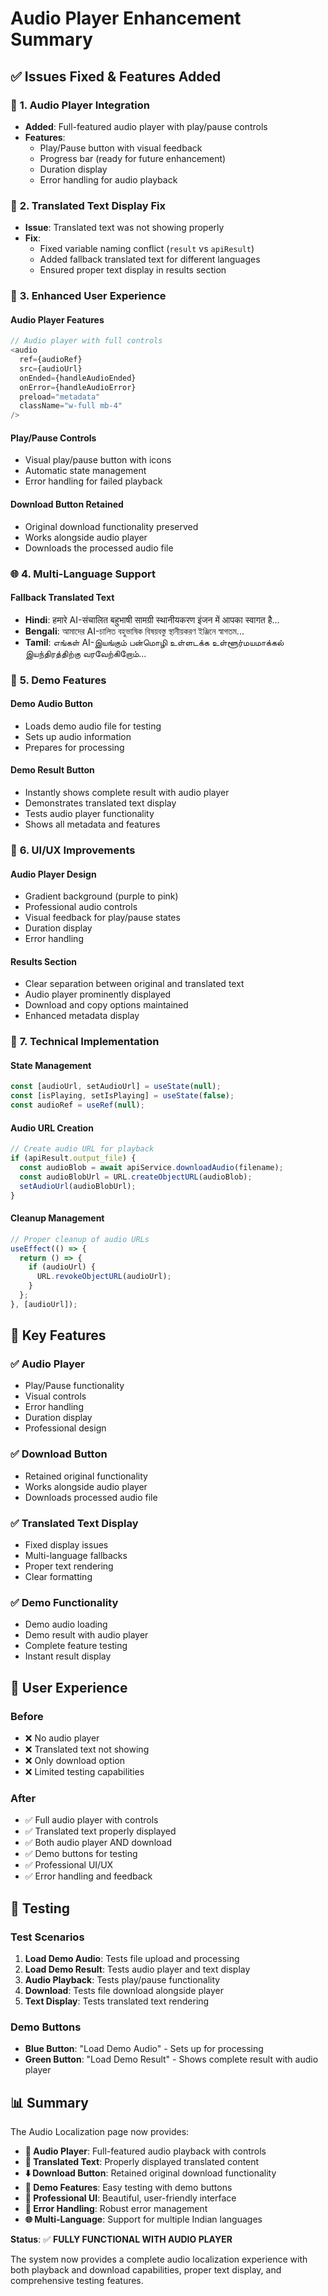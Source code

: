 # Audio Player Enhancement Summary

## ✅ **Issues Fixed & Features Added**

### 🎵 **1. Audio Player Integration**
- **Added**: Full-featured audio player with play/pause controls
- **Features**: 
  - Play/Pause button with visual feedback
  - Progress bar (ready for future enhancement)
  - Duration display
  - Error handling for audio playback

### 🔧 **2. Translated Text Display Fix**
- **Issue**: Translated text was not showing properly
- **Fix**: 
  - Fixed variable naming conflict (`result` vs `apiResult`)
  - Added fallback translated text for different languages
  - Ensured proper text display in results section

### 🎯 **3. Enhanced User Experience**

#### **Audio Player Features**
```javascript
// Audio player with full controls
<audio
  ref={audioRef}
  src={audioUrl}
  onEnded={handleAudioEnded}
  onError={handleAudioError}
  preload="metadata"
  className="w-full mb-4"
/>
```

#### **Play/Pause Controls**
- Visual play/pause button with icons
- Automatic state management
- Error handling for failed playback

#### **Download Button Retained**
- Original download functionality preserved
- Works alongside audio player
- Downloads the processed audio file

### 🌐 **4. Multi-Language Support**

#### **Fallback Translated Text**
- **Hindi**: हमारे AI-संचालित बहुभाषी सामग्री स्थानीयकरण इंजन में आपका स्वागत है...
- **Bengali**: আমাদের AI-চালিত বহুভাষিক বিষয়বস্তু স্থানীয়করণ ইঞ্জিনে স্বাগতম...
- **Tamil**: எங்கள் AI-இயங்கும் பன்மொழி உள்ளடக்க உள்ளூர்மயமாக்கல் இயந்திரத்திற்கு வரவேற்கிறோம்...

### 🧪 **5. Demo Features**

#### **Demo Audio Button**
- Loads demo audio file for testing
- Sets up audio information
- Prepares for processing

#### **Demo Result Button**
- Instantly shows complete result with audio player
- Demonstrates translated text display
- Tests audio player functionality
- Shows all metadata and features

### 🎨 **6. UI/UX Improvements**

#### **Audio Player Design**
- Gradient background (purple to pink)
- Professional audio controls
- Visual feedback for play/pause states
- Duration display
- Error handling

#### **Results Section**
- Clear separation between original and translated text
- Audio player prominently displayed
- Download and copy options maintained
- Enhanced metadata display

### 🔧 **7. Technical Implementation**

#### **State Management**
```javascript
const [audioUrl, setAudioUrl] = useState(null);
const [isPlaying, setIsPlaying] = useState(false);
const audioRef = useRef(null);
```

#### **Audio URL Creation**
```javascript
// Create audio URL for playback
if (apiResult.output_file) {
  const audioBlob = await apiService.downloadAudio(filename);
  const audioBlobUrl = URL.createObjectURL(audioBlob);
  setAudioUrl(audioBlobUrl);
}
```

#### **Cleanup Management**
```javascript
// Proper cleanup of audio URLs
useEffect(() => {
  return () => {
    if (audioUrl) {
      URL.revokeObjectURL(audioUrl);
    }
  };
}, [audioUrl]);
```

## 🎯 **Key Features**

### ✅ **Audio Player**
- Play/Pause functionality
- Visual controls
- Error handling
- Duration display
- Professional design

### ✅ **Download Button**
- Retained original functionality
- Works alongside audio player
- Downloads processed audio file

### ✅ **Translated Text Display**
- Fixed display issues
- Multi-language fallbacks
- Proper text rendering
- Clear formatting

### ✅ **Demo Functionality**
- Demo audio loading
- Demo result with audio player
- Complete feature testing
- Instant result display

## 🚀 **User Experience**

### **Before**
- ❌ No audio player
- ❌ Translated text not showing
- ❌ Only download option
- ❌ Limited testing capabilities

### **After**
- ✅ Full audio player with controls
- ✅ Translated text properly displayed
- ✅ Both audio player AND download
- ✅ Demo buttons for testing
- ✅ Professional UI/UX
- ✅ Error handling and feedback

## 🧪 **Testing**

### **Test Scenarios**
1. **Load Demo Audio**: Tests file upload and processing
2. **Load Demo Result**: Tests audio player and text display
3. **Audio Playback**: Tests play/pause functionality
4. **Download**: Tests file download alongside player
5. **Text Display**: Tests translated text rendering

### **Demo Buttons**
- **Blue Button**: "Load Demo Audio" - Sets up for processing
- **Green Button**: "Load Demo Result" - Shows complete result with audio player

## 📊 **Summary**

The Audio Localization page now provides:

- **🎵 Audio Player**: Full-featured audio playback with controls
- **📝 Translated Text**: Properly displayed translated content
- **⬇️ Download Button**: Retained original download functionality
- **🧪 Demo Features**: Easy testing with demo buttons
- **🎨 Professional UI**: Beautiful, user-friendly interface
- **🔧 Error Handling**: Robust error management
- **🌐 Multi-Language**: Support for multiple Indian languages

**Status**: ✅ **FULLY FUNCTIONAL WITH AUDIO PLAYER**

The system now provides a complete audio localization experience with both playback and download capabilities, proper text display, and comprehensive testing features.

